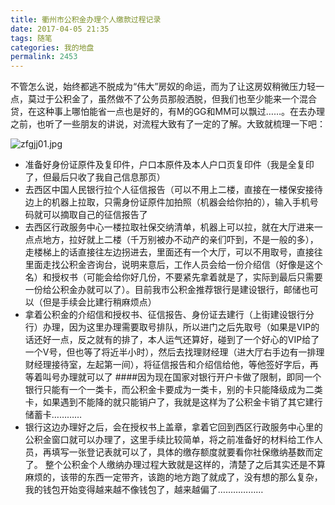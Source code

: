```yaml
---
title: 衢州市公积金办理个人缴款过程记录
date: 2017-04-05 21:35
tags: 随笔
categories: 我的地盘
permalink: 2453
---
```


不管怎么说，始终都逃不脱成为“伟大”房奴的命运，而为了让这房奴稍微压力轻一点，莫过于公积金了，虽然做不了公务员那般洒脱，但我们也至少能来一个混合贷，在这种事上哪怕能省一点也是好的，有M的GG和MM可以飘过……。在去办理之前，也听了一些朋友的讲说，对流程大致有了一定的了解。大致就梳理一下吧：


<!--more-->

![zfgjj01.jpg][1]

 - 准备好身份证原件及复印件，户口本原件及本人户口页复印件（我是全复印了，但最后只收了我自己信息那页）
 - 去西区中国人民银行拉个人征信报告（可以不用上二楼，直接在一楼保安接待边上的机器上拉取，只需身份证原件加拍照（机器会给你拍的），输入手机号码就可以摘取自己的征信报告了
 - 去西区行政服务中心一楼拉取社保交纳清单，机器上可以拉，就在大厅进来一点点地方，拉好就上二楼（千万别被办不动产的亲们吓到，不是一般的多），走楼梯上的话直接往左边拐进去，里面还有一个大厅，可以不用取号，直接往里面走找公积金咨询台，说明来意后，工作人员会给一份介绍信（好像是这个名）和授权书（可能会给你好几份，不要紧先拿着就是了，实际到最后只需要一份给公积金办就可以了）。目前我市公积金推荐银行是建设银行，邮储也可以（但是手续会比建行稍麻烦点）
 - 拿着公积金的介绍信和授权书、征信报告、身份证去建行（上街建设银行分行）办理，因为这里办理需要取号排队，所以进门之后先取号（如果是VIP的话还好一点，反之就有的排了，本人运气还算好，碰到了一个好心的VIP给了一个V号，但也等了将近半小时），然后去找理财经理（进大厅右手边有一排理财经理接待室，左起第一间），将征信报告和介绍信给他，等他签好字后，再等着叫号办理就可以了
####因为现在国家对银行开户卡做了限制，即同一个银行只能有一个一类卡，而公积金卡要成为一类卡，别的卡只能降级成为二类卡，如果遇到不能降的就只能销户了，我就是这样为了公积金卡销了其它建行储蓄卡…………
 - 银行这边办理好之后，会在授权书上盖章，拿着它回到西区行政服务中心里的公积金窗口就可以办理了，这里手续比较简单，将之前准备好的材料给工作人员，再填写一张登记表就可以了，具体的缴存额度就要看你社保缴纳基数而定了。
整个公积金个人缴纳办理过程大致就是这样的，清楚了之后其实还是不算麻烦的，该带的东西一定带齐，该跑的地方跑了就成了，没有想的那么复杂，我的钱包开始变得越来越不像钱包了，越来越偏了………………







  [1]: https://cdn.uu126.cn/usr/uploads/2017/04/3367541067.jpg
